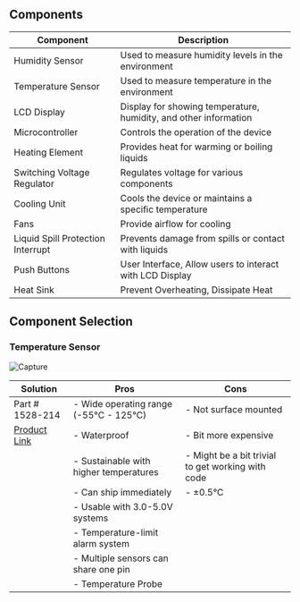 ## Components

| Component                           | Description                                                      | 
|-------------------------------------|------------------------------------------------------------------|
| Humidity Sensor                     | Used to measure humidity levels in the environment               |
| Temperature Sensor                  | Used to measure temperature in the environment                   |
| LCD Display                         | Display for showing temperature, humidity, and other information |
| Microcontroller                     | Controls the operation of the device                             |
| Heating Element                     | Provides heat for warming or boiling liquids                     |
| Switching Voltage Regulator         | Regulates voltage for various components                         |
| Cooling Unit                        | Cools the device or maintains a specific temperature             |
| Fans                                | Provide airflow for cooling                                      |
| Liquid Spill Protection Interrupt   | Prevents damage from spills or contact with liquids              |
| Push Buttons                        | User Interface, Allow users to interact with LCD Display         |
| Heat Sink                           | Prevent Overheating, Dissipate Heat                              |


## Component Selection
### Temperature Sensor
![Capture](https://github.com/EGR-314-Team-201/EGR-314-Team-201/assets/156974933/fa50dd98-fdc1-481f-8c3d-18cd185b0c0a)

| Solution                   | Pros                                                                         | Cons                                                              |
|----------------------------|------------------------------------------------------------------------------|-------------------------------------------------------------------|
|  Part # 1528-214         | - Wide operating range (-55°C - 125°C)                                       | - Not surface mounted                                            |
| [Product Link](https://www.digikey.com/en/products/detail/adafruit-industries-llc/642/7244935)               | - Waterproof                                                                | - Bit more expensive                                             |
|                            | - Sustainable with higher temperatures                                      | - Might be a bit trivial to get working with code                 |
|                            | - Can ship immediately                                                      | - ±0.5°C                                                          |
|                            | - Usable with 3.0-5.0V systems                                              |                                                                  |
|                            | - Temperature-limit alarm system                                            |                                                                 |
|                            | - Multiple sensors can share one pin                                       |                                                                 |
|                            | - Temperature Probe                                                        |                                                                  |
